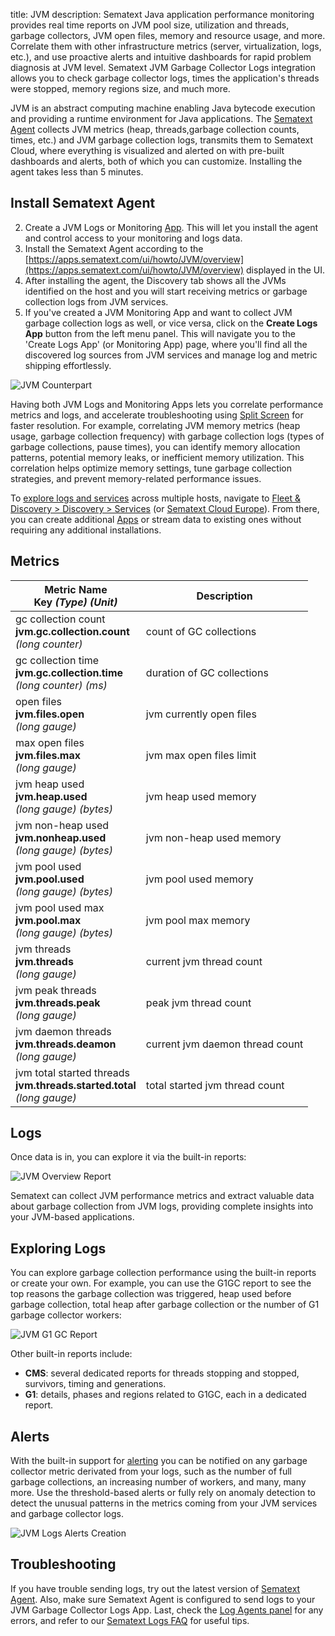 title: JVM
description: Sematext Java application performance monitoring provides real time reports on JVM pool size, utilization and threads, garbage collectors, JVM open files, memory and resource usage, and more. Correlate them with other infrastructure metrics (server, virtualization, logs, etc.), and use proactive alerts and intuitive dashboards for rapid problem diagnosis at JVM level. Sematext JVM Garbage Collector Logs integration allows you to check garbage collector logs, times the application's threads were stopped, memory regions size, and much more.

JVM is an abstract computing machine enabling Java bytecode execution and providing a runtime environment for Java applications. The [Sematext Agent](https://sematext.com/docs/agents/sematext-agent/) collects JVM metrics (heap, threads,garbage collection counts, times, etc.) and JVM garbage collection logs, transmits them to Sematext Cloud, where everything is visualized and alerted on with pre-built dashboards and alerts, both of which you can customize. Installing the agent takes less than 5 minutes.

## Install Sematext Agent

2. Create a JVM Logs or Monitoring [App](https://sematext.com/docs/guide/app-guide/). This will let you install the agent and control access to your monitoring and logs data.
3. Install the Sematext Agent according to the [https://apps.sematext.com/ui/howto/JVM/overview](https://apps.sematext.com/ui/howto/JVM/overview) displayed in the UI.
4. After installing the agent, the Discovery tab shows all the JVMs identified on the host and you will start receiving metrics or garbage collection logs from JVM services.
5. If you've created a JVM Monitoring App and want to collect JVM garbage collection logs as well, or vice versa, click on the **Create Logs App** button from the left menu panel. This will navigate you to the 'Create Logs App' (or Monitoring App) page, where you'll find all the discovered log sources from JVM services and manage log and metric shipping effortlessly.

![JVM Counterpart](../images/integrations/jvm-counterpart.gif)

Having both JVM Logs and Monitoring Apps lets you correlate performance metrics and logs, and accelerate troubleshooting using [Split Screen](https://sematext.com/docs/guide/split-screen/) for faster resolution. For example, correlating JVM memory metrics (heap usage, garbage collection frequency) with garbage collection logs (types of garbage collections, pause times), you can identify memory allocation patterns, potential memory leaks, or inefficient memory utilization. This correlation helps optimize memory settings, tune garbage collection strategies, and prevent memory-related performance issues.

To [explore logs and services](https://sematext.com/docs/monitoring/autodiscovery/) across multiple hosts, navigate to [Fleet & Discovery > Discovery > Services](https://apps.sematext.com/ui/fleet-and-discovery/discovery/services) (or [Sematext Cloud Europe](https://apps.eu.sematext.com/ui/fleet-and-discovery/discovery/services)). From there, you can create additional [Apps](https://sematext.com/docs/guide/app-guide/) or stream data to existing ones without requiring any additional installations. 

## Metrics

Metric Name<br> Key *(Type)* *(Unit)*                                          |  Description
-------------------------------------------------------------------------------|---------------------------------
gc collection count<br>**jvm.gc.collection.count** <br>*(long counter)*        |  count of GC collections
gc collection time<br>**jvm.gc.collection.time** <br>*(long counter)* *(ms)*   |  duration of GC collections
open files<br>**jvm.files.open** <br>*(long gauge)*                            |  jvm currently open files
max open files<br>**jvm.files.max** <br>*(long gauge)*                         |  jvm max open files limit
jvm heap used<br>**jvm.heap.used** <br>*(long gauge)* *(bytes)*                |  jvm heap used memory
jvm non-heap used<br>**jvm.nonheap.used** <br>*(long gauge)* *(bytes)*         |  jvm non-heap used memory
jvm pool used<br>**jvm.pool.used** <br>*(long gauge)* *(bytes)*                |  jvm pool used memory
jvm pool used max<br>**jvm.pool.max** <br>*(long gauge)* *(bytes)*             |  jvm pool max memory
jvm threads<br>**jvm.threads** <br>*(long gauge)*                              |  current jvm thread count
jvm peak threads<br>**jvm.threads.peak** <br>*(long gauge)*                    |  peak jvm thread count
jvm daemon threads<br>**jvm.threads.deamon** <br>*(long gauge)*                |  current jvm daemon thread count
jvm total started threads<br>**jvm.threads.started.total** <br>*(long gauge)*  |  total started jvm thread count

## Logs

Once data is in, you can explore it via the built-in reports: 

![JVM Overview Report](../images/agents/jvm_logs_overview.png)

Sematext can collect JVM performance metrics and extract valuable data about garbage collection from JVM logs, providing complete insights into your JVM-based applications.

## Exploring Logs

You can explore garbage collection performance using the built-in reports or create your own. For example, you can use the G1GC report to see the top reasons the garbage collection was triggered, heap used before garbage collection, total heap after garbage collection or the number of G1 garbage collector workers:

![JVM G1 GC Report](../images/agents/jvm_logs_g1gc.png)

Other built-in reports include:

- **CMS**: several dedicated reports for threads stopping and stopped, survivors, timing and generations.
- **G1**: details, phases and regions related to G1GC, each in a dedicated report.

## Alerts 

With the built-in support for [alerting](https://sematext.com/docs/alerts/) you can be notified on any garbage collector metric derivated from your logs, such as the number of full garbage collections, an increasing number of workers, and many, many more. Use the threshold-based alerts or fully rely on anomaly detection to detect the unusual patterns in the metrics coming from your JVM services and garbage collector logs.

![JVM Logs Alerts Creation](../images/agents/jvm_logs_alerts.png)

## Troubleshooting

If you have trouble sending logs, try out the latest version of [Sematext Agent](../agents/sematext-agent/installation/). Also, make sure Sematext Agent is configured to send logs to your JVM Garbage Collector Logs App. Last, check the [Log Agents panel](https://sematext.com/docs/fleet/#log-agents) for any errors, and refer to our [Sematext Logs FAQ](https://sematext.com/docs/logs/faq/) for useful tips.
